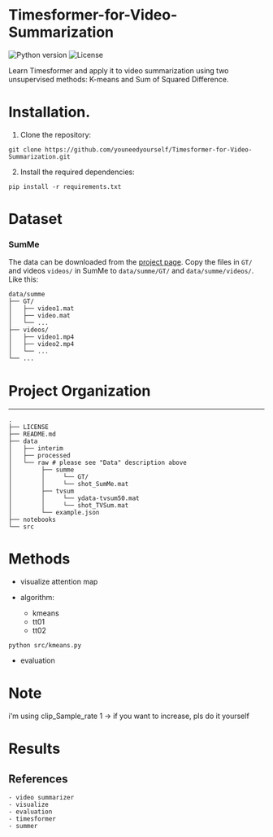 # Timesformer-for-Video-Summarization

![Python version](https://img.shields.io/badge/python-3.8.0-blue)
![License](https://img.shields.io/badge/license-MIT-white)

Learn Timesformer and apply it to video summarization using two unsupervised methods: K-means and Sum of Squared Difference.

# Installation.

1. Clone the repository: 

```
git clone https://github.com/youneedyourself/Timesformer-for-Video-Summarization.git
```

2. Install the required dependencies:

```
pip install -r requirements.txt
```

# Dataset

### SumMe
The data can be downloaded from the [project page](https://gyglim.github.io/me/vsum/index.html).
Copy the files in `GT/` and videos `videos/` in SumMe to `data/summe/GT/` and `data/summe/videos/`.
Like this:

```
data/summe
├── GT/
│   ├── video1.mat
│   ├── video.mat
│   └── ...
├── videos/
│   ├── video1.mp4
│   ├── video2.mp4
│   └── ...
└── ...
```

# Project Organization
--------------------

    .
    ├── LICENSE
    ├── README.md
    ├── data
    │   ├── interim
    │   ├── processed
    │   └── raw # please see "Data" description above
    │        ├── summe
    │        │     └── GT/ 
    │        │     └── shot_SumMe.mat
    │        ├── tvsum
    │        │     └── ydata-tvsum50.mat
    │        │     └── shot_TVSum.mat
    │        └── example.json
    ├── notebooks
    └── src

# Methods

- visualize attention map

- algorithm:
    - kmeans
    - tt01
    - tt02
```
python src/kmeans.py
```
- evaluation

# Note

i'm using clip_Sample_rate 1 -> if you want to increase, pls do it yourself

# Results


## References

    - video summarizer
    - visualize
    - evaluation
    - timesformer
    - summer